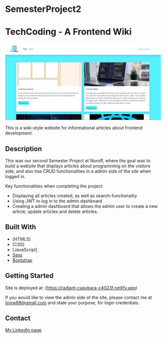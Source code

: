 # SemesterProject2

# TechCoding - A Frontend Wiki

![image](screenshot.png)

This is a wiki-style website for informational articles about frontend development.

## Description

This was our second Semester Project at Noroff, where the goal was to build a website that displays articles about programming on the visitors side, and also has CRUD functionalities in a admin side of the site when logged in. 

Key functionalities when completing the project:

- Displaying all articles created, as well as search-functionality
- Using JWT to log in to the admin dashboard
- Creating a admin dashboard that allows the admin user to create a new article, update articles and delete articles.

## Built With

- [HTML5]
- [CSS]
- [JavaScript]
- [Sass](https://sass-lang.com/)
- [Bootstrap](https://getbootstrap.com)


## Getting Started

Site is deployed at: (https://radiant-capybara-c4023f.netlify.app)

If you would like to view the admin side of the site, please contact me at linnw88@gmail.com and state your purpose, for login credentials.

## Contact

[My LinkedIn page](https://www.linkedin.com/in/linn-wilhelmsen-7999886a/)


